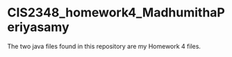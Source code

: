 # CIS2348_homework4_MadhumithaPeriyasamy
The two java files found in this repository are my Homework 4 files. 
